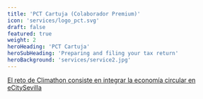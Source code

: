 ```yaml
---
title: 'PCT Cartuja (Colaborador Premium)'
icon: 'services/logo_pct.svg'
draft: false
featured: true
weight: 2
heroHeading: 'PCT Cartuja'
heroSubHeading: 'Preparing and filing your tax return'
heroBackground: 'services/service2.jpg'
---
```

[El reto de Climathon consiste en integrar la economía circular en eCitySevilla](https://www.pctcartuja.es/)

